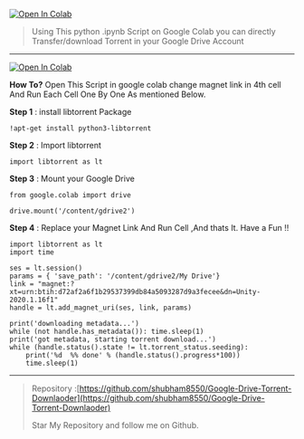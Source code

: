 
[![Open In Colab](https://colab.research.google.com/assets/colab-badge.svg)](https://colab.research.google.com/github/shubham8550/Google-Drive-Torrent-Downlaoder/blob/main/Google_Drive_Torrent_Downlaoder.ipynb)


> Using This python .ipynb Script on Google Colab you can directly
> Transfer/download Torrent in your Google Drive Account

---

[![Open In Colab](https://colab.research.google.com/assets/colab-badge.svg)](https://colab.research.google.com/github/shubham8550/Google-Drive-Torrent-Downlaoder/blob/main/Google_Drive_Torrent_Downlaoder.ipynb)

**How To?**
Open This Script in google colab change magnet link in 4th cell And Run Each Cell One By One As mentioned Below.



**Step 1** : install libtorrent Package


    !apt-get install python3-libtorrent

**Step 2**  : Import libtorrent



    import libtorrent as lt

**Step 3**  : Mount your Google Drive


    from google.colab import drive
    
    drive.mount('/content/gdrive2')

**Step 4**  : Replace your Magnet Link And Run Cell ,And thats It. Have a Fun !!


    import libtorrent as lt
    import time
    
    ses = lt.session()
    params = { 'save_path': '/content/gdrive2/My Drive'}
    link = "magnet:?xt=urn:btih:d72af2a6f1b29537399db84a5093287d9a3fecee&dn=Unity-2020.1.16f1"
    handle = lt.add_magnet_uri(ses, link, params)
    
    print('downloading metadata...')
    while (not handle.has_metadata()): time.sleep(1)
    print('got metadata, starting torrent download...')
    while (handle.status().state != lt.torrent_status.seeding):
        print('%d  %% done' % (handle.status().progress*100))
        time.sleep(1)

----------

> Repository
> :[https://github.com/shubham8550/Google-Drive-Torrent-Downlaoder](https://github.com/shubham8550/Google-Drive-Torrent-Downlaoder)
> 
> Star My Repository and follow me on Github.
